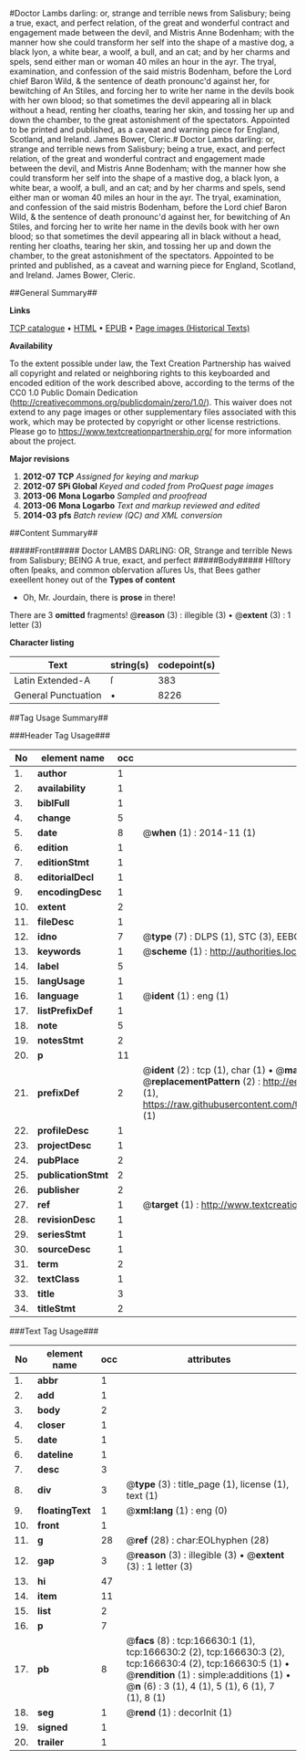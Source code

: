 #Doctor Lambs darling: or, strange and terrible news from Salisbury; being a true, exact, and perfect relation, of the great and wonderful contract and engagement made between the devil, and Mistris Anne Bodenham; with the manner how she could transform her self into the shape of a mastive dog, a black lyon, a white bear, a woolf, a bull, and an cat; and by her charms and spels, send either man or woman 40 miles an hour in the ayr. The tryal, examination, and confession of the said mistris Bodenham, before the Lord chief Baron Wild, & the sentence of death pronounc'd against her, for bewitching of An Stiles, and forcing her to write her name in the devils book with her own blood; so that sometimes the devil appearing all in black without a head, renting her cloaths, tearing her skin, and tossing her up and down the chamber, to the great astonishment of the spectators. Appointed to be printed and published, as a caveat and warning piece for England, Scotland, and Ireland. James Bower, Cleric.#
Doctor Lambs darling: or, strange and terrible news from Salisbury; being a true, exact, and perfect relation, of the great and wonderful contract and engagement made between the devil, and Mistris Anne Bodenham; with the manner how she could transform her self into the shape of a mastive dog, a black lyon, a white bear, a woolf, a bull, and an cat; and by her charms and spels, send either man or woman 40 miles an hour in the ayr. The tryal, examination, and confession of the said mistris Bodenham, before the Lord chief Baron Wild, & the sentence of death pronounc'd against her, for bewitching of An Stiles, and forcing her to write her name in the devils book with her own blood; so that sometimes the devil appearing all in black without a head, renting her cloaths, tearing her skin, and tossing her up and down the chamber, to the great astonishment of the spectators. Appointed to be printed and published, as a caveat and warning piece for England, Scotland, and Ireland. James Bower, Cleric.

##General Summary##

**Links**

[TCP catalogue](http://www.ota.ox.ac.uk/tcp/)  • 
[HTML](http://tei.it.ox.ac.uk/tcp/Texts-HTML/free/A81/A81584.html)  • 
[EPUB](http://tei.it.ox.ac.uk/tcp/Texts-EPUB/free/A81/A81584.epub) • 
[Page images (Historical Texts)](https://historicaltexts.jisc.ac.uk/eebo-99866189e)

**Availability**

To the extent possible under law, the Text Creation Partnership has waived all copyright and related or neighboring rights to this keyboarded and encoded edition of the work described above, according to the terms of the CC0 1.0 Public Domain Dedication (http://creativecommons.org/publicdomain/zero/1.0/). This waiver does not extend to any page images or other supplementary files associated with this work, which may be protected by copyright or other license restrictions. Please go to https://www.textcreationpartnership.org/ for more information about the project.

**Major revisions**

1. __2012-07__ __TCP__ *Assigned for keying and markup*
1. __2012-07__ __SPi Global__ *Keyed and coded from ProQuest page images*
1. __2013-06__ __Mona Logarbo__ *Sampled and proofread*
1. __2013-06__ __Mona Logarbo__ *Text and markup reviewed and edited*
1. __2014-03__ __pfs__ *Batch review (QC) and XML conversion*

##Content Summary##

#####Front#####
Doctor LAMBS DARLING: OR, Strange and terrible News from Salisbury; BEING A true, exact, and perfect
#####Body#####
HIſtory often ſpeaks, and common obſervation aſſures Us, that Bees gather exeellent honey out of the
**Types of content**

  * Oh, Mr. Jourdain, there is **prose** in there!

There are 3 **omitted** fragments! 
 @__reason__ (3) : illegible (3)  •  @__extent__ (3) : 1 letter (3)

**Character listing**


|Text|string(s)|codepoint(s)|
|---|---|---|
|Latin Extended-A|ſ|383|
|General Punctuation|•|8226|

##Tag Usage Summary##

###Header Tag Usage###

|No|element name|occ|attributes|
|---|---|---|---|
|1.|__author__|1||
|2.|__availability__|1||
|3.|__biblFull__|1||
|4.|__change__|5||
|5.|__date__|8| @__when__ (1) : 2014-11 (1)|
|6.|__edition__|1||
|7.|__editionStmt__|1||
|8.|__editorialDecl__|1||
|9.|__encodingDesc__|1||
|10.|__extent__|2||
|11.|__fileDesc__|1||
|12.|__idno__|7| @__type__ (7) : DLPS (1), STC (3), EEBO-CITATION (1), PROQUEST (1), VID (1)|
|13.|__keywords__|1| @__scheme__ (1) : http://authorities.loc.gov/ (1)|
|14.|__label__|5||
|15.|__langUsage__|1||
|16.|__language__|1| @__ident__ (1) : eng (1)|
|17.|__listPrefixDef__|1||
|18.|__note__|5||
|19.|__notesStmt__|2||
|20.|__p__|11||
|21.|__prefixDef__|2| @__ident__ (2) : tcp (1), char (1)  •  @__matchPattern__ (2) : ([0-9\-]+):([0-9IVX]+) (1), (.+) (1)  •  @__replacementPattern__ (2) : http://eebo.chadwyck.com/downloadtiff?vid=$1&page=$2 (1), https://raw.githubusercontent.com/textcreationpartnership/Texts/master/tcpchars.xml#$1 (1)|
|22.|__profileDesc__|1||
|23.|__projectDesc__|1||
|24.|__pubPlace__|2||
|25.|__publicationStmt__|2||
|26.|__publisher__|2||
|27.|__ref__|1| @__target__ (1) : http://www.textcreationpartnership.org/docs/. (1)|
|28.|__revisionDesc__|1||
|29.|__seriesStmt__|1||
|30.|__sourceDesc__|1||
|31.|__term__|2||
|32.|__textClass__|1||
|33.|__title__|3||
|34.|__titleStmt__|2||


###Text Tag Usage###

|No|element name|occ|attributes|
|---|---|---|---|
|1.|__abbr__|1||
|2.|__add__|1||
|3.|__body__|2||
|4.|__closer__|1||
|5.|__date__|1||
|6.|__dateline__|1||
|7.|__desc__|3||
|8.|__div__|3| @__type__ (3) : title_page (1), license (1), text (1)|
|9.|__floatingText__|1| @__xml:lang__ (1) : eng (0)|
|10.|__front__|1||
|11.|__g__|28| @__ref__ (28) : char:EOLhyphen (28)|
|12.|__gap__|3| @__reason__ (3) : illegible (3)  •  @__extent__ (3) : 1 letter (3)|
|13.|__hi__|47||
|14.|__item__|11||
|15.|__list__|2||
|16.|__p__|7||
|17.|__pb__|8| @__facs__ (8) : tcp:166630:1 (1), tcp:166630:2 (2), tcp:166630:3 (2), tcp:166630:4 (2), tcp:166630:5 (1)  •  @__rendition__ (1) : simple:additions (1)  •  @__n__ (6) : 3 (1), 4 (1), 5 (1), 6 (1), 7 (1), 8 (1)|
|18.|__seg__|1| @__rend__ (1) : decorInit (1)|
|19.|__signed__|1||
|20.|__trailer__|1||
